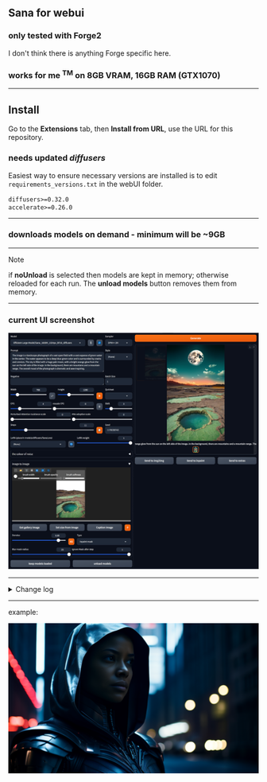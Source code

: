 ## Sana for webui ##
### only tested with Forge2 ###
I don't think there is anything Forge specific here.


### works for me <sup>TM</sup> on 8GB VRAM, 16GB RAM (GTX1070) ###

---
## Install ##
Go to the **Extensions** tab, then **Install from URL**, use the URL for this repository.
### needs updated *diffusers* ###

Easiest way to ensure necessary versions are installed is to edit `requirements_versions.txt` in the webUI folder.
```
diffusers>=0.32.0
accelerate>=0.26.0
```

---
### downloads models on demand - minimum will be ~9GB ###

---
>[!NOTE]
> if **noUnload** is selected then models are kept in memory; otherwise reloaded for each run. The **unload models** button removes them from memory.

---
### current UI screenshot ###
![](screenshot2.png "UI screenshot")


---
<details>
<summary>Change log</summary>

#### 07/02/2025 ####
* improved image2image / inpainting

#### 31/01/2025 ####
* switched img2img to use ForgeCanvas, if installed in Forge2. Gradio4 ImageEditor is bugged, consumes GPU or CPU constantly.

#### 17/01/2025 ####
* add option for alternative CFG calculation. '0' button toggle, +50% inference time, PAG takes priority.

#### 11/01/2025 ####
* add 4K model (unlikely to work until diffusers adds VAE tiling);
* changes to model loading so VAE only downloaded once regardless of how many models are used;
* and should not download the fp32 transformer models anymore (not sure why pipeline.from_pretrained() loading ignored the variant specified, but loading the transformer separately avoids the issue).

#### 01/01/2025 ####
* add initial sampler selection, not sure how many will work yet. *Euler* and *Heun* need more steps than *DPM++ 2M*;
* add rescale CFG, can be *very* effective.

#### 26/12/2024 ####
* fixes for gallery, sending to i2i.

#### 25/12/2024 (2) ####
* add complex human instruction toggle (CHI button), for automatic prompt enhancement;
* avoid unnecessary text encoder load if prompt hasn't changed.

#### 25/12/2024 ####
* add control of shift parameter. From initial tests doesn't seem as useful as with Flux or SD3.

#### 24/12/2024 (2) ####
* added PAG and some sort of i2i.

#### 24/12/2024 ####
* first implemention. 2K models need ~16GB VRAM for VAE.

</details>


---
example:

![](example.png "11 steps with 1024 model")

